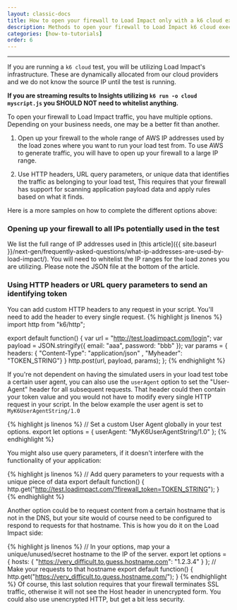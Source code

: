 ```yaml
---
layout: classic-docs
title: How to open your firewall to Load Impact only with a k6 cloud executed test
description: Methods to open your firewall to Load Impact k6 cloud execution traffic for testing
categories: [how-to-tutorials]
order: 6
---
```


***

If you are running a `k6 cloud` test, you will be utilizing Load Impact's infrastructure. These are dynamically allocated from our cloud providers and we do not know the source IP until the test is running.

**If you are streaming results to Insights utilizing `k6 run -o cloud myscript.js` you SHOULD NOT need to whitelist anything.**

To open your firewall to Load Impact traffic, you have multiple options. Depending on your business needs, one may be a better fit than another.


1. Open up your firewall to the whole range of AWS IP addresses used by the load zones where you want to run your load test from. To use AWS to generate traffic, you will have to open up your firewall to a large IP range.

2. Use HTTP headers, URL query parameters, or unique data that identifies the traffic as belonging to your load test, This requires that your firewall has support for scanning application payload data and apply rules based on what it finds.


Here is a more samples on how to complete the different options above:

### Opening up your firewall to all IPs potentially used in the test

We list the full range of IP addresses used in [this article]({{ site.baseurl }}/next-gen/frequently-asked-questions/what-ip-addresses-are-used-by-load-impact/). You will need to whitelist the IP ranges for the load zones you are utilizing. Please note the JSON file at the bottom of the article.

### Using HTTP headers or URL query parameters to send an identifying token

You can add custom HTTP headers to any request in your script. You'll need to add the header to every single request.
{% highlight js linenos %}
import http from "k6/http";

export default function() {
  var url = "http://test.loadimpact.com/login";
  var payload = JSON.stringify({ email: "aaa", password: "bbb" });
  var params =  { headers: { "Content-Type": "application/json" , "Myheader": "TOKEN_STRING"} }
  http.post(url, payload, params);
};
{% endhighlight %}

If you're not dependent on having the simulated users in your load test tobe a certain user agent, you can also use the `userAgent` option to set the "User-Agent" header for all subsequent requests. That header could then contain your token value and you would not have to modify every single HTTP request in your script. In the below example the user agent is set to `MyK6UserAgentString/1.0`

{% highlight js linenos %}
// Set a custom User Agent globally in your test options.
export let options = {
  userAgent: "MyK6UserAgentString/1.0"
};
{% endhighlight %}

You might also use query parameters, if it doesn't interfere with the functionality of your application:

{% highlight js linenos %}
// Add query parameters to your requests with a unique piece of data
export default function() {
  http.get("http://test.loadimpact.com/?firewall_token=TOKEN_STRING");
}
{% endhighlight %}

Another option could be to request content from a certain hostname that is not in the DNS, but your site would of course need to be configured to respond to requests for that hostname. This is how you do it on the Load Impact side:

{% highlight js linenos %}
// In your options, map your a unique/unused/secret hostname to the IP of the server.
export let options = {
  hosts: {
    "https://very_difficult.to.guess.hostname.com": "1.2.3.4"
  }
};
// Make your requests to that hostname
export default function() {
  http.get("https://very_difficult.to.guess.hostname.com/");
}
{% endhighlight %}
Of course, this last solution requires that your firewall terminates SSL traffic, otherwise it will not see the Host header in unencrypted form. You could also use unencrypted HTTP, but get a bit less security.

